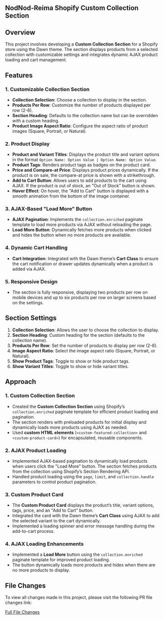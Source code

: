## NodNod-Reima Shopify Custom Collection Section

## Overview

This project involves developing a **Custom Collection Section** for a Shopify store using the Dawn theme. The section displays products from a selected collection with customizable settings and integrates dynamic AJAX product loading and cart management.

## Features

### 1\. Customizable Collection Section

*   **Collection Selection**: Choose a collection to display in the section.
*   **Products Per Row**: Customize the number of products displayed per row (2-6).
*   **Section Heading**: Defaults to the collection name but can be overridden with a custom heading.
*   **Product Image Aspect Ratio**: Configure the aspect ratio of product images (Square, Portrait, or Natural).

### 2\. Product Display

*   **Product and Variant Titles**: Displays the product title and variant options in the format `Option Name: Option Value | Option Name: Option Value`.
*   **Product Tags**: Renders product tags as badges on the product card.
*   **Price and Compare-at Price**: Displays product prices dynamically. If the product is on sale, the compare-at price is shown with a strikethrough.
*   **Add to Cart Button**: Allows users to add products to the cart using AJAX. If the product is out of stock, an "Out of Stock" button is shown.
*   **Hover Effect**: On hover, the "Add to Cart" button is displayed with a smooth animation from the bottom of the image container.

### 3\. AJAX-Based "Load More" Button

*   **AJAX Pagination**: Implements the `collection.enriched` paginate template to load more products via AJAX without reloading the page.
*   **Load More Button**: Dynamically fetches more products when clicked and hides the button when no more products are available.

### 4\. Dynamic Cart Handling

*   **Cart Integration**: Integrated with the Dawn theme’s **Cart Class** to ensure the cart notification or drawer updates dynamically when a product is added via AJAX.

### 5\. Responsive Design

*   The section is fully responsive, displaying two products per row on mobile devices and up to six products per row on larger screens based on the settings.

## Section Settings

1.  **Collection Selection**: Allows the user to choose the collection to display.
2.  **Section Heading**: Custom heading for the section (defaults to the collection name).
3.  **Products Per Row**: Set the number of products to display per row (2-6).
4.  **Image Aspect Ratio**: Select the image aspect ratio (Square, Portrait, or Natural).
5.  **Show Product Tags**: Toggle to show or hide product tags.
6.  **Show Variant Titles**: Toggle to show or hide variant titles.

## Approach

### 1\. Custom Collection Section

*   Created the **Custom Collection Section** using Shopify’s `collection.enriched` paginate template for efficient product loading and pagination.
*   The section renders with preloaded products for initial display and dynamically loads more products using AJAX as needed.
*   Used **custom HTML elements** (`<custom-featured-collection>` and `<custom-product-card>`) for encapsulated, reusable components.

### 2\. AJAX Product Loading

*   Implemented AJAX-based pagination to dynamically load products when users click the "Load More" button. The section fetches products from the collection using Shopify’s Section Rendering API.
*   Handled product loading using the `page`, `limit`, and `collection.handle` parameters to control product pagination.

### 3\. Custom Product Card

*   The **Custom Product Card** displays the product’s title, variant options, tags, price, and an "Add to Cart" button.
*   Integrated the card with the Dawn theme’s **Cart Class** using AJAX to add the selected variant to the cart dynamically.
*   Implemented a loading spinner and error message handling during the add-to-cart process.

### 4\. AJAX Loading Enhancements

*   Implemented a **Load More** button using the `collection.enriched` paginate template for improved product loading.
*   The button dynamically loads more products and hides when there are no more products to display.

## File Changes

To view all changes made in this project, please visit the following PR file changes link:

[Full File Changes](https://github.com/reimabenson/NodNod-Reima/pull/3/files)
